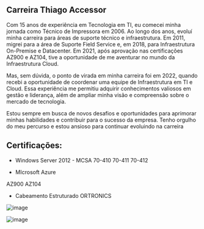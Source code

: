 ## Carreira Thiago Accessor

Com 15 anos de experiência em Tecnologia em TI, eu comecei minha jornada como Técnico de Impressora em 2006. Ao longo dos anos, evoluí minha carreira para áreas de suporte técnico e infraestrutura. Em 2011, migrei para a área de Suporte Field Service e, em 2018, para Infraestrutura On-Premise e Datacenter. Em 2021, após aprovação nas certificações AZ900 e AZ104, tive a oportunidade de me aventurar no mundo da Infraestrutura Cloud.

Mas, sem dúvida, o ponto de virada em minha carreira foi em 2022, quando recebi a oportunidade de coordenar uma equipe de Infraestrutura em TI e Cloud. Essa experiência me permitiu adquirir conhecimentos valiosos em gestão e liderança, além de ampliar minha visão e compreensão sobre o mercado de tecnologia.

Estou sempre em busca de novos desafios e oportunidades para aprimorar minhas habilidades e contribuir para o sucesso da empresa. Tenho orgulho do meu percurso e estou ansioso para continuar evoluindo na carreira


## Certificações:

- Windows Server 2012 - MCSA
70-410
70-411
70-412

- MIcrosoft Azure

AZ900
AZ104

- Cabeamento Estruturado ORTRONICS










![image](https://user-images.githubusercontent.com/87589065/218203965-09092cc9-0108-4efa-9b83-961e411ab913.png)

![image](https://user-images.githubusercontent.com/87589065/218174599-0ff7a89d-b507-4501-8775-fb3e106f13be.png)











